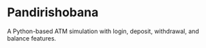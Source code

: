 # Pandirishobana
A Python-based ATM simulation with login, deposit, withdrawal, and balance features.
